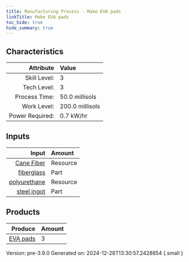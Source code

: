 ```yaml
---
title: Manufacturing Process - Make EVA pads
linkTitle: Make EVA pads
toc_hide: true
hide_summary: true
---
```



## Characteristics

| Attribute      | Value |
|--------:|:------|
|Skill Level:|3|
|Tech Level:|3|
|Process Time:|50.0 millisols|
|Work Level:|200.0 millisols|
|Power Required:|0.7 kW/hr|

## Inputs

| Input      | Amount |
|--------:|:------|
|[Cane Fiber](/docs/definitions/resource/cane-fiber)|Resource|0.1 kg|
|[fiberglass](/docs/definitions/part/fiberglass)|Part|1|
|[polyurethane](/docs/definitions/resource/polyurethane)|Resource|0.05 kg|
|[steel ingot](/docs/definitions/part/steel-ingot)|Part|1|

## Products


| Produce      | Amount |
|--------:|:------|
|[EVA pads](/docs/definitions/part/eva-pads)|3|


Version: pre-3.9.0 Generated on: 2024-12-28T13:30:57.2428854
{.small }

